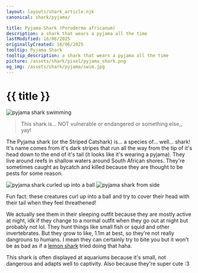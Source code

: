 ```yaml
---
layout: layouts/shark_article.njk
canonical: shark/pyjama/

title: Pyjama Shark (Poroderma africanum)
description: a shark that wears a pyjama all the time
lastModified: 16/06/2025
originallyCreated: 16/06/2025
tooltip: Pyjama Shark
tooltip_description: a shark that wears a pyjama all the time
picture: /assets/shark/pixel/pyjama_shark.png
og_img: /assets/shark/pyjama/swim.jpg
---
```


# {{ title }}

<img src="/assets/shark/pyjama/swim.jpg" alt="pyjama shark swimming">

<blockquote class="bq-info">
    This shark is... NOT vulnerable or endangered or something else,, yay!
</blockquote>

The Pyjama shark (or the Striped Catshark) is... a species of... well... shark! It's name comes from it's dark stripes that run all the way from the tip of it's head down to the end of it's tail (it looks like it's wearing a pyjama). They live around reefs in shallow waters around South African shores. They're sometimes caught as bycatch and killed because they are thought to be pests for some reason.

<div class="images-section">
    <img src="/assets/shark/pyjama/curled.jpg" alt="pyjama shark curled up into a ball" loading=lazy>
    <img src="/assets/shark/pyjama/pyjama.jpg" alt="pyjama shark from side" loading=lazy>
</div>

Fun fact: these creatures curl up into a ball and try to cover their head with their tail when they feel threathened!

We actually see them in their sleeping outfit because they are mostly active at night, idk if they change to a normal outfit when they go out at night but probably not lol. They hunt things like small fish or squid and other invertebrates. But they grow to like, 1.1m at best, so they're not really dangrouns to humans. I mean they can certainly try to bite you but it won't be as bad as if a [lemon shark](/shark/lemon/) tried doing that haha.

This shark is often displayed at aquariums because it's small, not dangerous and adapts well to captivity. Also because they're super cute :3
